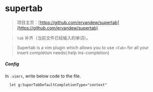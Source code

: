supertab
========

> 项目主页：[https://github.com/ervandew/supertab](https://github.com/ervandew/supertab)

> `tab` 补齐（当前文件已经输入的单词）。

> Supertab is a vim plugin which allows you to use `<Tab>` for all your insert completion needs(:help ins-completion)

##### Config

In `.vimrc`, write below code to the file.
```
  let g:SuperTabDefaultCompletionType="context"
```
